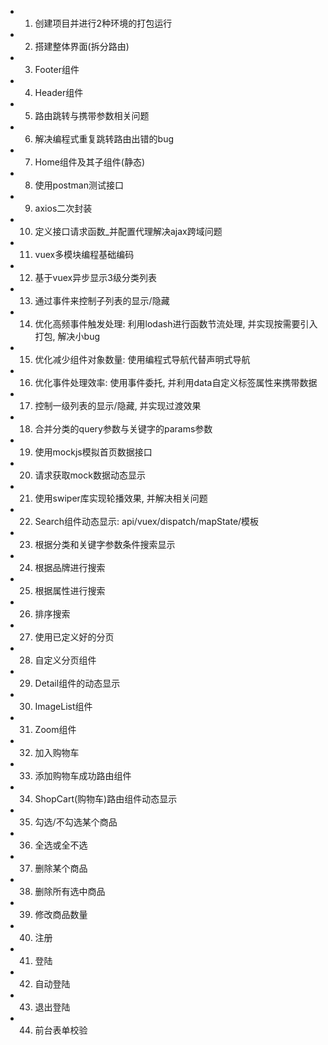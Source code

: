 - 1. 创建项目并进行2种环境的打包运行
- 2. 搭建整体界面(拆分路由)
- 3. Footer组件
- 4. Header组件
- 5. 路由跳转与携带参数相关问题
- 6. 解决编程式重复跳转路由出错的bug
- 7. Home组件及其子组件(静态)
- 8. 使用postman测试接口
- 9. axios二次封装
- 10. 定义接口请求函数_并配置代理解决ajax跨域问题
- 11. vuex多模块编程基础编码
- 12. 基于vuex异步显示3级分类列表
- 13. 通过事件来控制子列表的显示/隐藏
- 14. 优化高频事件触发处理: 利用lodash进行函数节流处理, 并实现按需要引入打包, 解决小bug
- 15. 优化减少组件对象数量: 使用编程式导航代替声明式导航
- 16. 优化事件处理效率: 使用事件委托, 并利用data自定义标签属性来携带数据
- 17. 控制一级列表的显示/隐藏, 并实现过渡效果
- 18. 合并分类的query参数与关键字的params参数
- 19. 使用mockjs模拟首页数据接口
- 20. 请求获取mock数据动态显示
- 21. 使用swiper库实现轮播效果, 并解决相关问题
- 22. Search组件动态显示: api/vuex/dispatch/mapState/模板
- 23. 根据分类和关键字参数条件搜索显示
- 24. 根据品牌进行搜索
- 25. 根据属性进行搜索
- 26. 排序搜索
- 27. 使用已定义好的分页
- 28. 自定义分页组件
- 29. Detail组件的动态显示
- 30. ImageList组件
- 31. Zoom组件
- 32. 加入购物车
- 33. 添加购物车成功路由组件
- 34. ShopCart(购物车)路由组件动态显示
- 35. 勾选/不勾选某个商品
- 36. 全选或全不选
- 37. 删除某个商品
- 38. 删除所有选中商品
- 39. 修改商品数量
- 40. 注册
- 41. 登陆
- 42. 自动登陆
- 43. 退出登陆
- 44. 前台表单校验
  